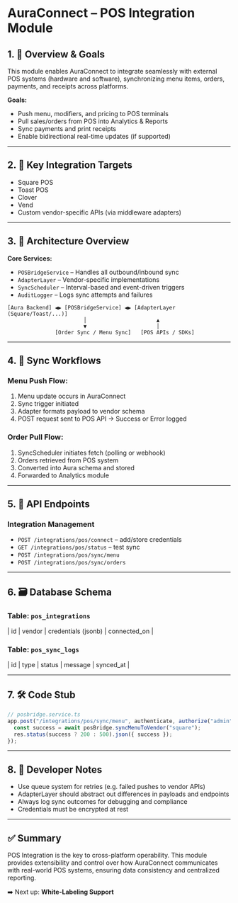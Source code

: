 # AuraConnect – POS Integration Module

## 1. 🔌 Overview & Goals

This module enables AuraConnect to integrate seamlessly with external POS systems (hardware and software), synchronizing menu items, orders, payments, and receipts across platforms.

**Goals:**

- Push menu, modifiers, and pricing to POS terminals
- Pull sales/orders from POS into Analytics & Reports
- Sync payments and print receipts
- Enable bidirectional real-time updates (if supported)

---

## 2. 🔄 Key Integration Targets

- Square POS
- Toast POS
- Clover
- Vend
- Custom vendor-specific APIs (via middleware adapters)

---

## 3. 🧱 Architecture Overview

**Core Services:**

- `POSBridgeService` – Handles all outbound/inbound sync
- `AdapterLayer` – Vendor-specific implementations
- `SyncScheduler` – Interval-based and event-driven triggers
- `AuditLogger` – Logs sync attempts and failures

```
[Aura Backend] ◀▶ [POSBridgeService] ◀▶ [AdapterLayer (Square/Toast/...)]
                        │                      ▲
                        ▼                      │
               [Order Sync / Menu Sync]   [POS APIs / SDKs]
```

---

## 4. 🔁 Sync Workflows

### Menu Push Flow:

1. Menu update occurs in AuraConnect
2. Sync trigger initiated
3. Adapter formats payload to vendor schema
4. POST request sent to POS API → Success or Error logged

### Order Pull Flow:

1. SyncScheduler initiates fetch (polling or webhook)
2. Orders retrieved from POS system
3. Converted into Aura schema and stored
4. Forwarded to Analytics module

---

## 5. 📡 API Endpoints

### Integration Management

- `POST /integrations/pos/connect` – add/store credentials
- `GET /integrations/pos/status` – test sync
- `POST /integrations/pos/sync/menu`
- `POST /integrations/pos/sync/orders`

---

## 6. 🗃️ Database Schema

### Table: `pos_integrations`

\| id | vendor | credentials (jsonb) | connected\_on |

### Table: `pos_sync_logs`

\| id | type | status | message | synced\_at |

---

## 7. 🛠️ Code Stub

```ts
// posbridge.service.ts
app.post("/integrations/pos/sync/menu", authenticate, authorize("admin"), async (req, res) => {
  const success = await posBridge.syncMenuToVendor("square");
  res.status(success ? 200 : 500).json({ success });
});
```

---

## 8. 📘 Developer Notes

- Use queue system for retries (e.g. failed pushes to vendor APIs)
- AdapterLayer should abstract out differences in payloads and endpoints
- Always log sync outcomes for debugging and compliance
- Credentials must be encrypted at rest

---

## ✅ Summary

POS Integration is the key to cross-platform operability. This module provides extensibility and control over how AuraConnect communicates with real-world POS systems, ensuring data consistency and centralized reporting.

➡️ Next up: **White-Labeling Support**

